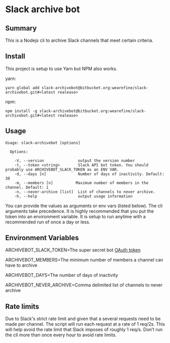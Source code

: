 Slack archive bot
================

## Summary

This is a Nodejs cli to archive Slack channels that meet certain criteria.

## Install

This project is setup to use Yarn but NPM also works.

yarn:
```
yarn global add slack-archivebot@bitbucket.org:wearefine/slack-archivebot.git#<latest realease>
```
npm:
```
npm install -g slack-archivebot@bitbucket.org:wearefine/slack-archivebot.git#<latest realease>
```

## Usage

```
Usage: slack-archivebot [options]

  Options:

    -V, --version               output the version number
    -t, --token <string>        Slack API bot token. You should probably use ARCHIVEBOT_SLACK_TOKEN as an ENV VAR.
    -d, --days [n]              Number of days of inactivity. Default: 30
    -m, --members [n]          Maximum number of members in the channel. Default: 1
    -n, --never-archive [list]  List of channels to never archive.
    -h, --help                  output usage information
```
You can provide the values as arguments or env vars (listed below). The cli arguments take precedence. It is highly recommended that you put the token into an environment variable. It is setup to run anytime with a recommended run of once a day or less. 

## Environment Variables
ARCHIVEBOT_SLACK_TOKEN=The super secret bot [OAuth token](https://api.slack.com/apps)

ARCHIVEBOT_MEMBERS=The minimum number of members a channel can have to archive

ARCHIVEBOT_DAYS=The number of days of inactivity

ARCHIVEBOT_NEVER_ARCHIVE=Comma delimited list of channels to never archive

## Rate limits

Due to Slack's strict rate limit and given that a several requests need to be made per channel. The script will run each request at a rate of 1 req/2s. This will help avoid the rate limit that Slack imposes of roughly 1 req/s. Don’t run the cli more than once every hour to avoid rate limits.
